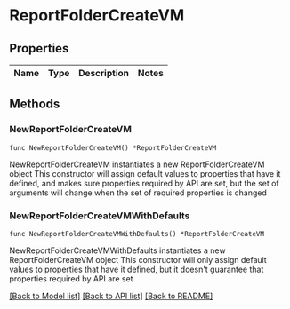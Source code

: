 # ReportFolderCreateVM

## Properties

Name | Type | Description | Notes
------------ | ------------- | ------------- | -------------

## Methods

### NewReportFolderCreateVM

`func NewReportFolderCreateVM() *ReportFolderCreateVM`

NewReportFolderCreateVM instantiates a new ReportFolderCreateVM object
This constructor will assign default values to properties that have it defined,
and makes sure properties required by API are set, but the set of arguments
will change when the set of required properties is changed

### NewReportFolderCreateVMWithDefaults

`func NewReportFolderCreateVMWithDefaults() *ReportFolderCreateVM`

NewReportFolderCreateVMWithDefaults instantiates a new ReportFolderCreateVM object
This constructor will only assign default values to properties that have it defined,
but it doesn't guarantee that properties required by API are set


[[Back to Model list]](../README.md#documentation-for-models) [[Back to API list]](../README.md#documentation-for-api-endpoints) [[Back to README]](../README.md)



